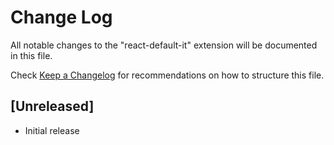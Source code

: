 # Change Log
All notable changes to the "react-default-it" extension will be documented in this file.

Check [Keep a Changelog](http://keepachangelog.com/) for recommendations on how to structure this file.

## [Unreleased]
- Initial release